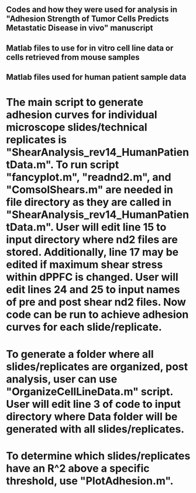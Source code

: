 ## Codes and how they were used for analysis in "Adhesion Strength of Tumor Cells Predicts Metastatic Disease in vivo" manuscript

## Matlab files to use for in vitro cell line data or cells retrieved from mouse samples




## Matlab files used for human patient sample data

# The main script to generate adhesion curves for individual microscope slides/technical replicates is "ShearAnalysis_rev14_HumanPatientData.m". To run script "fancyplot.m", "readnd2.m", and "ComsolShears.m" are needed in file directory as they are called in "ShearAnalysis_rev14_HumanPatientData.m". User will edit line 15 to input directory where nd2 files are stored. Additionally, line 17 may be edited if maximum shear stress within dPPFC is changed. User will edit lines 24 and 25 to input names of pre and post shear nd2 files. Now code can be run to achieve adhesion curves for each slide/replicate.

# To generate a folder where all slides/replicates are organized, post analysis, user can use "OrganizeCellLineData.m" script. User will edit line 3 of code to input directory where Data folder will be generated with all slides/replicates.

# To determine which slides/replicates have an R^2 above a specific threshold, use "PlotAdhesion.m". 

